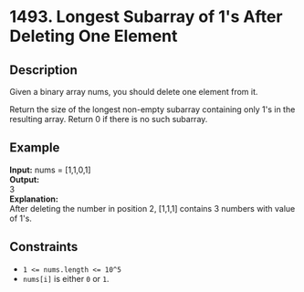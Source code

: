 # 1493. Longest Subarray of 1's After Deleting One Element

## Description

Given a binary array nums, you should delete one element from it.

Return the size of the longest non-empty subarray containing only 1's in the resulting array. Return 0 if there is no such subarray.

## Example

**Input:**
nums = [1,1,0,1]
<br>
**Output:**
<br>
3
<br>
**Explanation:**
<br>
After deleting the number in position 2, [1,1,1] contains 3 numbers with value of 1's.

## Constraints

- `1 <= nums.length <= 10^5`
- `nums[i]` is either `0` or `1`.
